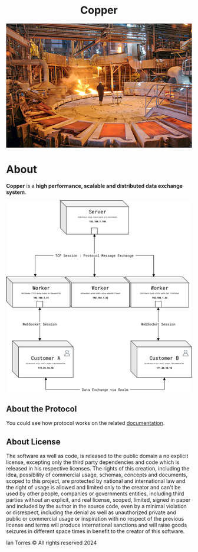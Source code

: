 <h1 align="center">Copper</h1>

<p align="center">
    <img src="./about.jpg" alt="Copper">
</p>

# About

**Copper** is a **high performance, scalable and distributed data exchange system**.

![Diagram](diagram.png)

## About the Protocol

You could see how protocol works on the related [documentation](Protocol.md).

## About License

The software as well as code, is released to the public domain a no explicit license, excepting only the third party dependencies and code which is released in his respective licenses. The rights of this creation, including the idea, possibility of commercial usage, schemas, concepts and documents, scoped to this project, are protected by national and international law and the right of usage is allowed and limited only to the creator and can't be used by other people, companies or governments entities, including third parties without an explicit, and real license, scoped, limited, signed in paper and included by the author in the source code, even by a minimal violation or disrespect, including the denial as well as unauthorized private and public or commercial usage or inspiration with no respect of the previous license and terms will produce international sanctions and will raise goods seizures in different space times in benefit to the creator of this software.

Ian Torres &copy; All rights reserved 2024
